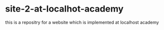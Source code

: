 # site-2-at-localhot-academy
this is a repositry for a website which is implemented at localhost academy 
